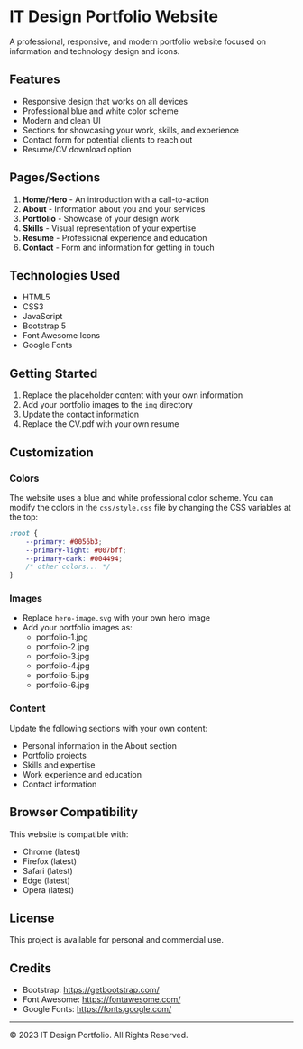 # IT Design Portfolio Website

A professional, responsive, and modern portfolio website focused on information and technology design and icons.

## Features

- Responsive design that works on all devices
- Professional blue and white color scheme
- Modern and clean UI
- Sections for showcasing your work, skills, and experience
- Contact form for potential clients to reach out
- Resume/CV download option

## Pages/Sections

1. **Home/Hero** - An introduction with a call-to-action
2. **About** - Information about you and your services
3. **Portfolio** - Showcase of your design work
4. **Skills** - Visual representation of your expertise
5. **Resume** - Professional experience and education
6. **Contact** - Form and information for getting in touch

## Technologies Used

- HTML5
- CSS3
- JavaScript
- Bootstrap 5
- Font Awesome Icons
- Google Fonts

## Getting Started

1. Replace the placeholder content with your own information
2. Add your portfolio images to the `img` directory
3. Update the contact information
4. Replace the CV.pdf with your own resume

## Customization

### Colors

The website uses a blue and white professional color scheme. You can modify the colors in the `css/style.css` file by changing the CSS variables at the top:

```css
:root {
    --primary: #0056b3;
    --primary-light: #007bff;
    --primary-dark: #004494;
    /* other colors... */
}
```

### Images

- Replace `hero-image.svg` with your own hero image
- Add your portfolio images as:
  - portfolio-1.jpg
  - portfolio-2.jpg
  - portfolio-3.jpg
  - portfolio-4.jpg
  - portfolio-5.jpg
  - portfolio-6.jpg

### Content

Update the following sections with your own content:

- Personal information in the About section
- Portfolio projects
- Skills and expertise
- Work experience and education
- Contact information

## Browser Compatibility

This website is compatible with:

- Chrome (latest)
- Firefox (latest)
- Safari (latest)
- Edge (latest)
- Opera (latest)

## License

This project is available for personal and commercial use.

## Credits

- Bootstrap: https://getbootstrap.com/
- Font Awesome: https://fontawesome.com/
- Google Fonts: https://fonts.google.com/

---

© 2023 IT Design Portfolio. All Rights Reserved.